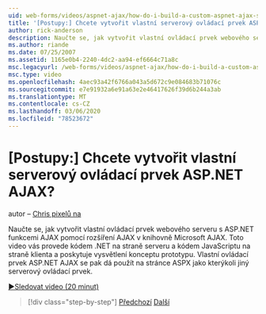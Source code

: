 ```yaml
---
uid: web-forms/videos/aspnet-ajax/how-do-i-build-a-custom-aspnet-ajax-server-control
title: '[Postupy:] Chcete vytvořit vlastní serverový ovládací prvek ASP.NET AJAX? | Dokumenty Microsoft'
author: rick-anderson
description: Naučte se, jak vytvořit vlastní ovládací prvek webového serveru s ASP.NET funkcemi AJAX pomocí rozšíření AJAX v knihovně Microsoft AJAX. Toto video vás provede...
ms.author: riande
ms.date: 07/25/2007
ms.assetid: 1165e0b4-2240-4dc2-aa94-ef6664c71a8c
msc.legacyurl: /web-forms/videos/aspnet-ajax/how-do-i-build-a-custom-aspnet-ajax-server-control
msc.type: video
ms.openlocfilehash: 4aec93a42f6766a043a5d672c9e084683b71076c
ms.sourcegitcommit: e7e91932a6e91a63e2e46417626f39d6b244a3ab
ms.translationtype: MT
ms.contentlocale: cs-CZ
ms.lasthandoff: 03/06/2020
ms.locfileid: "78523672"
---
```

# <a name="how-do-i-build-a-custom-aspnet-ajax-server-control"></a>[Postupy:] Chcete vytvořit vlastní serverový ovládací prvek ASP.NET AJAX?

autor – [Chris pixelů na](https://twitter.com/chrispels)

Naučte se, jak vytvořit vlastní ovládací prvek webového serveru s ASP.NET funkcemi AJAX pomocí rozšíření AJAX v knihovně Microsoft AJAX. Toto video vás provede kódem .NET na straně serveru a kódem JavaScriptu na straně klienta a poskytuje vysvětlení konceptu prototypu. Vlastní ovládací prvek ASP.NET AJAX se pak dá použít na stránce ASPX jako kterýkoli jiný serverový ovládací prvek.

[&#9654;Sledovat video (20 minut)](https://channel9.msdn.com/Blogs/ASP-NET-Site-Videos/how-do-i-build-a-custom-aspnet-ajax-server-control)

> [!div class="step-by-step"]
> [Předchozí](how-do-i-debug-aspnet-ajax-applications-using-visual-studio-2005.md)
> [Další](how-do-i-use-javascript-to-refresh-an-aspnet-ajax-updatepanel.md)
